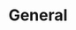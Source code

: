 ---
title: General
description: ''
createdAt: 02-April-2022 12:00
updatedAt: 03-April-2022 08:00
category: General
---